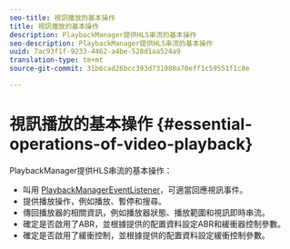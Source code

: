 ```yaml
---
seo-title: 視訊播放的基本操作
title: 視訊播放的基本操作
description: PlaybackManager提供HLS串流的基本操作
seo-description: PlaybackManager提供HLS串流的基本操作
uuid: 7ac93f1f-9233-4462-a4be-528d1aa524a9
translation-type: tm+mt
source-git-commit: 31b6cad26bcc393d731080a70eff1c59551f1c8e

---
```



# 視訊播放的基本操作 {#essential-operations-of-video-playback}

PlaybackManager提供HLS串流的基本操作：

* 叫用 [PlaybackManagerEventListener](https://help.adobe.com/en_US/primetime/api/reference_implementation/android/javadoc/com/adobe/primetime/reference/manager/PlaybackManager.PlaybackManagerEventListener.html)，可適當回應視訊事件。
* 提供播放操作，例如播放、暫停和搜尋。
* 傳回播放器的相關資訊，例如播放器狀態、播放範圍和視訊即時串流。
* 確定是否啟用了ABR，並根據提供的配置資料設定ABR和緩衝器控制參數。
* 確定是否啟用了緩衝控制，並根據提供的配置資料設定緩衝控制參數。
